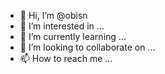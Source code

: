 - 👋 Hi, I’m @obisn
- 👀 I’m interested in ...
- 🌱 I’m currently learning ...
- 💞️ I’m looking to collaborate on ...
- 📫 How to reach me ...

<!---
obisnojo/obisnojo is a ✨ special ✨ repository because its `README.md` (this file) appears on your GitHub profile.
You can click the Preview link to take a look at your changes.
--->

